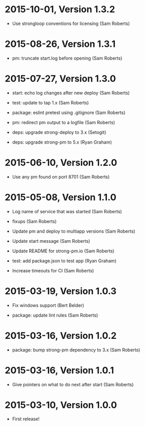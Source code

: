 2015-10-01, Version 1.3.2
=========================

 * Use strongloop conventions for licensing (Sam Roberts)


2015-08-26, Version 1.3.1
=========================

 * pm: truncate start.log before opening (Sam Roberts)


2015-07-27, Version 1.3.0
=========================

 * start: echo log changes after new deploy (Sam Roberts)

 * test: update to tap 1.x (Sam Roberts)

 * package: eslint pretest using .gitignore (Sam Roberts)

 * pm: redirect pm output to a logfile (Sam Roberts)

 * deps: upgrade strong-deploy to 3.x (Setogit)

 * deps: upgrade strong-pm to 5.x (Ryan Graham)


2015-06-10, Version 1.2.0
=========================

 * Use any pm found on port 8701 (Sam Roberts)


2015-05-08, Version 1.1.0
=========================

 * Log name of service that was started (Sam Roberts)

 * fixups (Sam Roberts)

 * Update pm and deploy to multiapp versions (Sam Roberts)

 * Update start message (Sam Roberts)

 * Update README for strong-pm.io (Sam Roberts)

 * test: add package.json to test app (Ryan Graham)

 * Increase timeouts for CI (Sam Roberts)


2015-03-19, Version 1.0.3
=========================

 * Fix windows support (Bert Belder)

 * package: update lint rules (Sam Roberts)


2015-03-16, Version 1.0.2
=========================

 * package: bump strong-pm dependency to 3.x (Sam Roberts)


2015-03-16, Version 1.0.1
=========================

 * Give pointers on what to do next after start (Sam Roberts)


2015-03-10, Version 1.0.0
=========================

 * First release!

